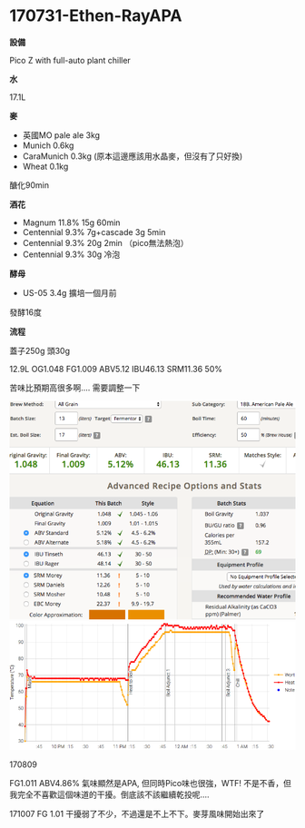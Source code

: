 # 170731-Ethen-RayAPA


**設備**

Pico Z with full-auto plant chiller

**水**

17.1L

**麥**

* 英國MO pale ale 3kg
* Munich 0.6kg
* CaraMunich 0.3kg (原本這邊應該用水晶麥，但沒有了只好換)
* Wheat 0.1kg

醣化90min

**酒花**

* Magnum 11.8% 15g 60min
* Centennial 9.3% 7g+cascade 3g 5min
* Centennial 9.3% 20g 2min （pico無法熱泡）
* Centennial 9.3% 30g 冷泡

**酵母**

* US-05 3.4g 擴培一個月前

發酵16度

**流程**

蓋子250g 頭30g 

12.9L OG1.048 FG1.009 ABV5.12 IBU46.13 SRM11.36 50%

苦味比預期高很多啊.... 需要調整一下

![](../img/test67.png)
![](../img/test68.png)

170809

FG1.011 ABV4.86% 氣味顯然是APA, 但同時Pico味也很強，WTF! 不是不香，但我完全不喜歡這個味道的干擾。倒底該不該繼續乾投呢....

171007 FG 1.01 干擾弱了不少，不過還是不上不下。麥芽風味開始出來了